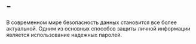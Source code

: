 # -
В современном мире безопасность данных становится все более актуальной. Одним из основных способов защиты личной информации является использование надежных паролей. 
